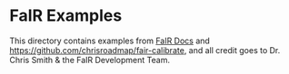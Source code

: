 # FaIR Examples
This directory contains examples from [FaIR Docs](https://docs.fairmodel.net/en/latest/examples.html) and https://github.com/chrisroadmap/fair-calibrate, and all credit goes to Dr. Chris Smith & the FaIR Development Team.
